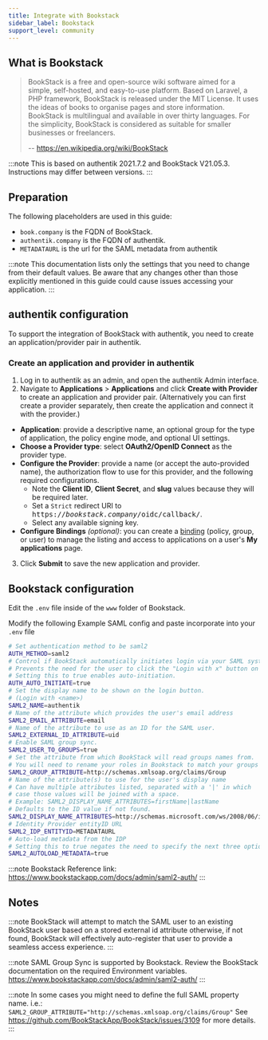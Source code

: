```yaml
---
title: Integrate with Bookstack
sidebar_label: Bookstack
support_level: community
---
```


## What is Bookstack

> BookStack is a free and open-source wiki software aimed for a simple, self-hosted, and easy-to-use platform. Based on Laravel, a PHP framework, BookStack is released under the MIT License. It uses the ideas of books to organise pages and store information. BookStack is multilingual and available in over thirty languages. For the simplicity, BookStack is considered as suitable for smaller businesses or freelancers.
>
> -- https://en.wikipedia.org/wiki/BookStack

:::note
This is based on authentik 2021.7.2 and BookStack V21.05.3. Instructions may differ between versions.
:::

## Preparation

The following placeholders are used in this guide:

- `book.company` is the FQDN of BookStack.
- `authentik.company` is the FQDN of authentik.
- `METADATAURL` is the url for the SAML metadata from authentik

:::note
This documentation lists only the settings that you need to change from their default values. Be aware that any changes other than those explicitly mentioned in this guide could cause issues accessing your application.
:::

## authentik configuration

To support the integration of BookStack with authentik, you need to create an application/provider pair in authentik.

### Create an application and provider in authentik

1. Log in to authentik as an admin, and open the authentik Admin interface.
2. Navigate to **Applications** > **Applications** and click **Create with Provider** to create an application and provider pair. (Alternatively you can first create a provider separately, then create the application and connect it with the provider.)

- **Application**: provide a descriptive name, an optional group for the type of application, the policy engine mode, and optional UI settings.
- **Choose a Provider type**: select **OAuth2/OpenID Connect** as the provider type.
- **Configure the Provider**: provide a name (or accept the auto-provided name), the authorization flow to use for this provider, and the following required configurations.
    - Note the **Client ID**, **Client Secret**, and **slug** values because they will be required later.
    - Set a `Strict` redirect URI to <kbd>https://<em>bookstack.company</em>/oidc/callback/</kbd>.
    - Select any available signing key.
- **Configure Bindings** _(optional)_: you can create a [binding](/docs/add-secure-apps/flows-stages/bindings/) (policy, group, or user) to manage the listing and access to applications on a user's **My applications** page.

3. Click **Submit** to save the new application and provider.

## Bookstack configuration

Edit the `.env` file inside of the `www` folder of Bookstack.

Modify the following Example SAML config and paste incorporate into your `.env` file

```bash
# Set authentication method to be saml2
AUTH_METHOD=saml2
# Control if BookStack automatically initiates login via your SAML system if it's the only authentication method.
# Prevents the need for the user to click the "Login with x" button on the login page.
# Setting this to true enables auto-initiation.
AUTH_AUTO_INITIATE=true
# Set the display name to be shown on the login button.
# (Login with <name>)
SAML2_NAME=authentik
# Name of the attribute which provides the user's email address
SAML2_EMAIL_ATTRIBUTE=email
# Name of the attribute to use as an ID for the SAML user.
SAML2_EXTERNAL_ID_ATTRIBUTE=uid
# Enable SAML group sync.
SAML2_USER_TO_GROUPS=true
# Set the attribute from which BookStack will read groups names from.
# You will need to rename your roles in Bookstack to match your groups in authentik.
SAML2_GROUP_ATTRIBUTE=http://schemas.xmlsoap.org/claims/Group
# Name of the attribute(s) to use for the user's display name
# Can have multiple attributes listed, separated with a '|' in which
# case those values will be joined with a space.
# Example: SAML2_DISPLAY_NAME_ATTRIBUTES=firstName|lastName
# Defaults to the ID value if not found.
SAML2_DISPLAY_NAME_ATTRIBUTES=http://schemas.microsoft.com/ws/2008/06/identity/claims/windowsaccountname
# Identity Provider entityID URL
SAML2_IDP_ENTITYID=METADATAURL
# Auto-load metadata from the IDP
# Setting this to true negates the need to specify the next three options
SAML2_AUTOLOAD_METADATA=true

```

:::note
Bookstack Reference link: https://www.bookstackapp.com/docs/admin/saml2-auth/
:::

## Notes

:::note
BookStack will attempt to match the SAML user to an existing BookStack user based on a stored external id attribute otherwise, if not found, BookStack will effectively auto-register that user to provide a seamless access experience.
:::

:::note
SAML Group Sync is supported by Bookstack. Review the BookStack documentation on the required Environment variables. https://www.bookstackapp.com/docs/admin/saml2-auth/
:::

:::note
In some cases you might need to define the full SAML property name.
i.e.: `SAML2_GROUP_ATTRIBUTE="http://schemas.xmlsoap.org/claims/Group"`
See https://github.com/BookStackApp/BookStack/issues/3109 for more details.
:::
